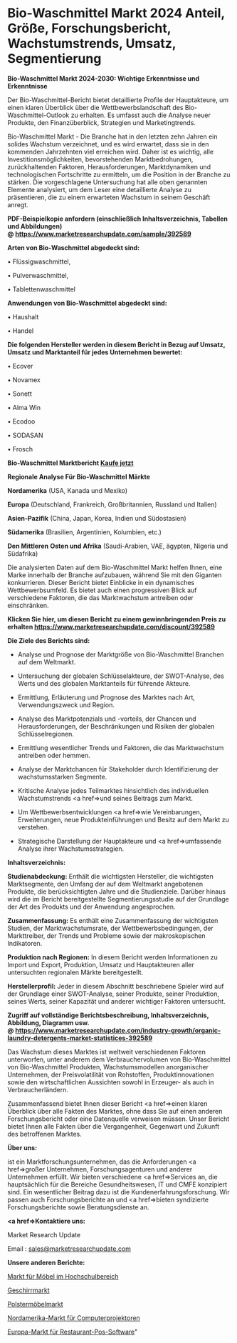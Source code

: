 # Bio-Waschmittel Markt 2024 Anteil, Größe, Forschungsbericht, Wachstumstrends, Umsatz, Segmentierung

<strong>Bio-Waschmittel Markt 2024-2030: Wichtige Erkenntnisse und Erkenntnisse</strong>

Der Bio-Waschmittel-Bericht bietet detaillierte Profile der Hauptakteure, um einen klaren Überblick über die Wettbewerbslandschaft des Bio-Waschmittel-Outlook zu erhalten. Es umfasst auch die Analyse neuer Produkte, den Finanzüberblick, Strategien und Marketingtrends.

Bio-Waschmittel Markt - Die Branche hat in den letzten zehn Jahren ein solides Wachstum verzeichnet, und es wird erwartet, dass sie in den kommenden Jahrzehnten viel erreichen wird. Daher ist es wichtig, alle Investitionsmöglichkeiten, bevorstehenden Marktbedrohungen, zurückhaltenden Faktoren, Herausforderungen, Marktdynamiken und technologischen Fortschritte zu ermitteln, um die Position in der Branche zu stärken. Die vorgeschlagene Untersuchung hat alle oben genannten Elemente analysiert, um dem Leser eine detaillierte Analyse zu präsentieren, die zu einem erwarteten Wachstum in seinem Geschäft anregt.

<strong><b>PDF-Beispielkopie anfordern (einschließlich Inhaltsverzeichnis, Tabellen und Abbildungen) @ </b></strong><strong><a href=https://www.marketresearchupdate.com/sample/392589><strong>https://www.marketresearchupdate.com/sample/392589</u></a></strong></strong>

<strong>Arten von Bio-Waschmittel abgedeckt sind:</strong>

• Flüssigwaschmittel,

• Pulverwaschmittel,

• Tablettenwaschmittel

<strong>Anwendungen von Bio-Waschmittel abgedeckt sind:</strong>

• Haushalt

• Handel

<strong>Die folgenden Hersteller werden in diesem Bericht in Bezug auf Umsatz, Umsatz und Marktanteil für jedes Unternehmen bewertet:</strong>

• Ecover

• Novamex

• Sonett

• Alma Win

• Ecodoo

• SODASAN

• Frosch

<strong>Bio-Waschmittel Marktbericht <a href=https://www.marketresearchupdate.com/buynow/392589>Kaufe jetzt</a></strong>

<strong>Regionale Analyse Für Bio-Waschmittel Märkte</strong>

<strong>Nordamerika</strong> (USA, Kanada und Mexiko)

<strong>Europa</strong> (Deutschland, Frankreich, Großbritannien, Russland und Italien)

<strong>Asien-Pazifik</strong> (China, Japan, Korea, Indien und Südostasien)

<strong>Südamerika</strong> (Brasilien, Argentinien, Kolumbien, etc.)

<strong>Den Mittleren</strong> <strong>Osten und Afrika</strong> (Saudi-Arabien, VAE, ägypten, Nigeria und Südafrika)

Die analysierten Daten auf dem Bio-Waschmittel Markt helfen Ihnen, eine Marke innerhalb der Branche aufzubauen, während Sie mit den Giganten konkurrieren. Dieser Bericht bietet Einblicke in ein dynamisches Wettbewerbsumfeld. Es bietet auch einen progressiven Blick auf verschiedene Faktoren, die das Marktwachstum antreiben oder einschränken.

<strong>Klicken Sie hier, um diesen Bericht zu einem gewinnbringenden Preis zu erhalten
</strong><strong><a href=https://www.marketresearchupdate.com/discount/392589>https://www.marketresearchupdate.com/discount/392589</b></u></strong></a>

<strong>Die Ziele des Berichts sind:</strong>

- Analyse und Prognose der Marktgröße von Bio-Waschmittel Branchen auf dem Weltmarkt.

- Untersuchung der globalen Schlüsselakteure, der SWOT-Analyse, des Werts und des globalen Marktanteils für führende Akteure.

- Ermittlung, Erläuterung und Prognose des Marktes nach Art, Verwendungszweck und Region.

- Analyse des Marktpotenzials und -vorteils, der Chancen und Herausforderungen, der Beschränkungen und Risiken der globalen Schlüsselregionen.

- Ermittlung wesentlicher Trends und Faktoren, die das Marktwachstum antreiben oder hemmen.

- Analyse der Marktchancen für Stakeholder durch Identifizierung der wachstumsstarken Segmente.

- Kritische Analyse jedes Teilmarktes hinsichtlich des individuellen Wachstumstrends <a href=>und</a> seines Beitrags zum Markt.

- Um Wettbewerbsentwicklungen <a href=>wie</a> Vereinbarungen, Erweiterungen, neue Produkteinführungen und Besitz auf dem Markt zu verstehen.

- Strategische Darstellung der Hauptakteure und <a href=>umfas</a>sende Analyse ihrer Wachstumsstrategien.

<strong>Inhaltsverzeichnis:</strong>

<strong>Studienabdeckung:</strong> Enthält die wichtigsten Hersteller, die wichtigsten Marktsegmente, den Umfang der auf dem Weltmarkt angebotenen Produkte, die berücksichtigten Jahre und die Studienziele. Darüber hinaus wird die im Bericht bereitgestellte Segmentierungsstudie auf der Grundlage der Art des Produkts und der Anwendung angesprochen.

<strong>Zusammenfassung:</strong> Es enthält eine Zusammenfassung der wichtigsten Studien, der Marktwachstumsrate, der Wettbewerbsbedingungen, der Markttreiber, der Trends und Probleme sowie der makroskopischen Indikatoren.

<strong>Produktion nach Regionen:</strong> In diesem Bericht werden Informationen zu Import und Export, Produktion, Umsatz und Hauptakteuren aller untersuchten regionalen Märkte bereitgestellt.

<strong>Herstellerprofil:</strong> Jeder in diesem Abschnitt beschriebene Spieler wird auf der Grundlage einer SWOT-Analyse, seiner Produkte, seiner Produktion, seines Werts, seiner Kapazität und anderer wichtiger Faktoren untersucht.

<strong><b>Zugriff auf vollständige Berichtsbeschreibung, Inhaltsverzeichnis, Abbildung, Diagramm usw. @ </b></strong><strong><a href=https://www.marketresearchupdate.com/industry-growth/organic-laundry-detergents-market-statistices-392589>https://www.marketresearchupdate.com/industry-growth/organic-laundry-detergents-market-statistices-392589</a></strong>

Das Wachstum dieses Marktes ist weltweit verschiedenen Faktoren unterworfen, unter anderem dem Verbrauchervolumen von Bio-Waschmittel von Bio-Waschmittel Produkten, Wachstumsmodellen anorganischer Unternehmen, der Preisvolatilität von Rohstoffen, Produktinnovationen sowie den wirtschaftlichen Aussichten sowohl in Erzeuger- als auch in Verbraucherländern.

Zusammenfassend bietet Ihnen dieser Bericht <a href=>einen</a> klaren Überblick über alle Fakten des Marktes, ohne dass Sie auf einen anderen Forschungsbericht oder eine Datenquelle verweisen müssen. Unser Bericht bietet Ihnen alle Fakten über die Vergangenheit, Gegenwart und Zukunft des betroffenen Marktes.

<strong>Über uns:</strong>

 ist ein Marktforschungsunternehmen, das die Anforderungen <a href=>großer</a> Unternehmen, Forschungsagenturen und anderer Unternehmen erfüllt. Wir bieten verschiedene <a href=>Services</a> an, die hauptsächlich für die Bereiche Gesundheitswesen, IT und CMFE konzipiert sind. Ein wesentlicher Beitrag dazu ist die Kundenerfahrungsforschung. Wir passen auch Forschungsberichte an und <a href=>bieten</a> syndizierte Forschungsberichte sowie Beratungsdienste an.

<strong><a href=>Kontaktiere uns:</a></strong>

Market Research Update

Email : sales@marketresearchupdate.com

<strong>Unsere anderen Berichte:</strong>

<a href=https://www.linkedin.com/pulse/furniture-higher-education-market-has-huge-growth-industry>Markt für Möbel im Hochschulbereich</a>

<a href=https://www.linkedin.com/pulse/dinnerware-market-report-2023-top-company-trends-future>Geschirrmarkt</a>

<a href=https://www.linkedin.com/pulse/upholstery-furniture-market-outlooks-2023-size>Polstermöbelmarkt</a>

<a href=https://www.linkedin.com/pulse/north-america-computer-projectors-market-2023>Nordamerika-Markt für Computerprojektoren</a>

<a href=https://www.linkedin.com/pulse/europe-restaurant-pos-software-market-ieh4f/>Europa-Markt für Restaurant-Pos-Software</a>"

